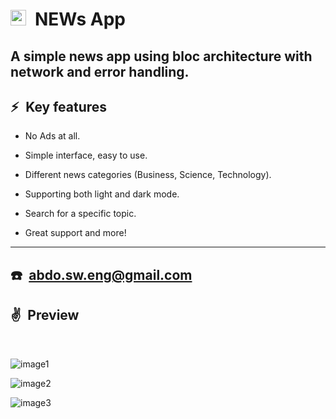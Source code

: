 <!-- vertical space &nbsp; -->

# <img src="https://drive.google.com/uc?export=view&id=1HWaJxqdnVIvM4Dqp46IftT2kOULdkvpz" alt="Icon" width="25"/>&ensp;NEWs App


## A simple news app using bloc architecture with network and error handling.


## ⚡&ensp;Key features

*  No Ads at all.

* Simple interface, easy to use.

* Different news categories (Business, Science, Technology).

* Supporting both light and dark mode.

* Search for a specific topic.

* Great support and more!
---

## ☎️&ensp;abdo.sw.eng@gmail.com



## ✌&ensp;Preview

&ensp;


![image1](https://drive.google.com/uc?export=view&id=187ySE-L0alY5LmHg81f2I13vwVcUc07W)


![image2](https://drive.google.com/uc?export=view&id=145euoHBYOJiYwfnu2r5T7UprzBIQgVZ6)


![image3](https://drive.google.com/uc?export=view&id=1YzwvOh7KpEBziPQGh_o0VfPEPFbQKp5w)




